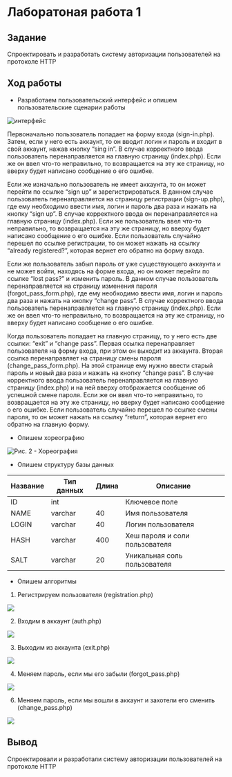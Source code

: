 # Лаборатоная работа 1
## Задание
Спроектировать и разработать систему авторизации пользователей на протоколе HTTP
## Ход работы
- Разработаем пользовательский интерфейс и опишем пользовательские сценарии работы

![интерфейс](https://user-images.githubusercontent.com/119607566/209464216-8f284e44-d6e5-41cd-a9f8-32b4823894cc.png)


Первоначально пользователь попадает на форму входа (sign-in.php). Затем, если у него есть аккаунт, то он вводит логин и пароль и входит в свой аккаунт, нажав кнопку “sing in”. В случае корректного ввода пользователь перенаправляется на главную страницу (index.php). Если же он ввел что-то неправильно, то возвращается на эту же страницу, но вверху будет написано сообщение о его ошибке.

Если же изначально пользователь не имеет аккаунта, то он может перейти по ссылке “sign up” и зарегистрироваться. В данном случае пользователь перенаправляется на страницу регистрации (sign-up.php), где ему необходимо ввести имя, логин и пароль два раза и нажать на кнопку “sign up”. В случае корректного ввода он перенаправляется на главную страницу (index.php). Если же пользователь ввел что-то неправильно, то возвращается на эту же страницу, но вверху будет написано сообщение о его ошибке. Если пользователь случайно перешел по ссылке регистрации, то он может нажать на ссылку “already registered?”, которая вернет его обратно на форму входа.

Если же пользователь забыл пароль от уже существующего аккаунта и не может войти, находясь на форме входа, но он может перейти по ссылке “lost pass?” и изменить пароль. В данном случае пользователь перенаправляется на страницу изменения пароля (forgot_pass_form.php), где ему необходимо ввести имя, логин и пароль два раза и нажать на кнопку “change pass”. В случае корректного ввода пользователь перенаправляется на главную страницу (index.php). Если же он ввел что-то неправильно, то возвращается на эту же страницу, но вверху будет написано сообщение о его ошибке.

Когда пользователь попадает на главную страницу, то у него есть две ссылки: “exit” и “change pass”. Первая ссылка перенаправляет пользователя на форму входа, при этом он выходит из аккаунта. Вторая ссылка перенаправляет на страницу смены пароля (change_pass_form.php). На этой странице ему нужно ввести старый пароль и новый два раза и нажать на кнопку “change pass”. В случае корректного ввода пользователь перенаправляется на главную страницу (index.php) и на ней вверху отображается сообщение об успешной смене пароля. Если же он ввел что-то неправильно, то возвращается на эту же страницу, но вверху будет написано сообщение о его ошибке. Если пользователь случайно перешел по ссылке смены пароля, то он может нажать на ссылку “return”, которая вернет его обратно на главную форму.


- Опишем хореографию

![Рис. 2 - Хореография](https://github.com/AlDmitrieva/lab_1_auth/blob/main/%D0%A5%D0%BE%D1%80%D0%B5%D0%BE%D0%B3%D1%80%D0%B0%D1%84%D0%B8%D1%8F.png)
- Опишем структуру базы данных

| Название | Тип данных | Длина | Описание                                          |
|----------|------------|-------|---------------------------------------------------|
| ID       | int        |       | Ключевое поле                                     |
| NAME     | varchar    | 40    | Имя пользователя                                  |
| LOGIN    | varchar    | 40    | Логин пользователя                                |
| HASH     | varchar    | 400   | Хеш пароля и соли пользователя                    |
| SALT     | varchar    | 20    | Уникальная соль пользователя                      |

- Опишем алгоритмы 

1. Регистрируем пользователя (registration.php)
 
 ![](https://github.com/AlDmitrieva/lab_1_auth/blob/main/%D0%A0%D0%B5%D0%B3%D0%B8%D1%81%D1%82%D1%80%D0%B0%D1%86%D0%B8%D1%8F.png)
  
  2. Входим в аккаунт (auth.php)
  
  ![](https://github.com/AlDmitrieva/lab_1_auth/blob/main/%D0%92%D1%85%D0%BE%D0%B4.png)
  
  3. Выходим из аккаунта (exit.php)
  
  ![](https://github.com/AlDmitrieva/lab_1_auth/blob/main/%D0%92%D1%8B%D1%85%D0%BE%D0%B4.png)
  
  4. Меняем пароль, если мы его забыли (forgot_pass.php)
  
  ![](https://github.com/AlDmitrieva/lab_1_auth/blob/main/%D0%97%D0%B0%D0%B1%D1%8B%D0%BB%20%D0%BF%D0%B0%D1%80%D0%BE%D0%BB%D1%8C.png)
  
  6. Меняем пароль, если мы вошли в аккаунт и захотели его сменить (change_pass.php)
  
  ![](https://github.com/AlDmitrieva/lab_1_auth/blob/main/%D0%A1%D0%BC%D0%B5%D0%BD%D0%B0%20%D0%BF%D0%B0%D1%80%D0%BE%D0%BB%D1%8F.png)

## Вывод
Спроектировали и разработали систему авторизации пользователей на протоколе HTTP
